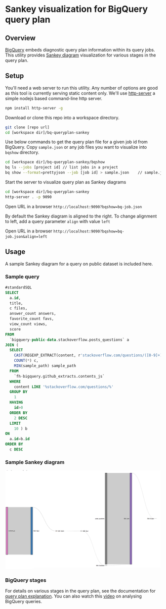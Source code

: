 # Sankey visualization for BigQuery query plan

## Overview
[BigQuery](https://cloud.google.com/bigquery/) embeds diagnostic query plan information within its query jobs. This utility provides [Sankey diagram](https://en.wikipedia.org/wiki/Sankey_diagram) visualization for various stages in the query plan. 

## Setup
You'll need a web server to run this utility. Any number of options are good as this tool is currently serving static content only. We'll use [http-server](https://www.npmjs.com/package/http-server) a simple nodejs based command-line http server. 

```bash
npm install http-server -g
```

Download or clone this repo into a workspace directory.

```bash
git clone [repo url]
cd [workspace dir]/bq-queryplan-sankey
```

Use below commands to get the query plan file for a given job id from BigQuery. Copy `sample.json` or any job files you want to visualize into `bqshow` directory.

```bash
cd [workspace dir]/bq-queryplan-sankey/bqshow
bq ls --jobs [project id] // list jobs in a project
bq show --format=prettyjson --job [job id] > sample.json	// sample.json file has query plan information
```

Start the server to visualize query plan as Sankey diagrams

```bash
cd [workspace dir]/bq-queryplan-sankey
http-server . -p 9090
```
Open URL in a browser `http://localhost:9090?bqshow=bq-job.json`

By default the Sankey diagram is aligned to the right. To change alignment to left, add a query parameter `align` with value `left`

Open URL in a browser `http://localhost:9090?bqshow=bq-job.json&align=left`

## Usage

A sample Sankey diagram for a query on public dataset is included here.

### Sample query

```sql
#standardSQL
SELECT
  a.id,
  title,
  c files,
  answer_count answers,
  favorite_count favs,
  view_count views,
  score
FROM
  `bigquery-public-data.stackoverflow.posts_questions` a
JOIN (
  SELECT
    CAST(REGEXP_EXTRACT(content, r'stackoverflow.com/questions/([0-9]+)/') AS INT64) id,
    COUNT(*) c,
    MIN(sample_path) sample_path
  FROM
    `fh-bigquery.github_extracts.contents_js`
  WHERE
    content LIKE '%stackoverflow.com/questions/%'
  GROUP BY
    1
  HAVING
    id>0
  ORDER BY
    2 DESC
  LIMIT
    10 ) b
ON
  a.id=b.id
ORDER BY
  c DESC
```

### Sample Sankey diagram

![Sankey diagram for BigQuery query plan](img/sample_query_plan.png)

### BigQuery stages

For details on various stages in the query plan, see the documentation for [query plan explanation](https://cloud.google.com/bigquery/query-plan-explanation). You can also watch this [video](https://youtu.be/UueWySREWvk) on analysing BigQuery queries.
